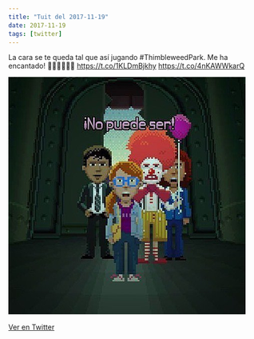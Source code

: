 ```yaml
---
title: "Tuit del 2017-11-19"
date: 2017-11-19
tags: [twitter]
---
```


La cara se te queda tal que así jugando #ThimbleweedPark. Me ha encantado! 👏🏻👏🏻👏🏻 https://t.co/1KLDmBjkhy https://t.co/4nKAWWkarQ

![Imagen](/assets/images/932328486580211712-DPBL0TMW0AAT6Bk.jpg)

[Ver en Twitter](https://twitter.com/i/web/status/932328486580211712)
